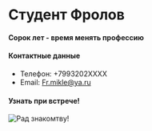 # Студент Фролов

#### Сорок лет - время менять профессию

#### Контактные данные

* Телефон: +7993202ХХХХ
* Email: Fr.mikle@ya.ru
#### Узнать при встрече!

<image src="https://disk.yandex.ru/i/2H8lbl39o35ggg" alt="Рад знакомтву!">
